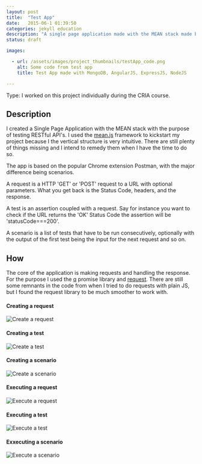 ```yaml
---
layout: post
title:  "Test App"
date:   2015-06-1 01:39:50
categories: jekyll education
description: "A single page application made with the MEAN stack made by only me"
status: draft

images:

  - url: /assets/images/project_thumbnails/testApp_code.png
    alt: Some code from test app
    title: Test App made with MongoDB, AngularJS, ExpressJS, NodeJS

---
```



Type: I worked on this project individually during the CRIA course.

## Description

I created a Single Page Application with the MEAN stack with the purpose of testing RESTful API's. I used the [mean.js](https://github.com/meanjs/mean) framework to kickstart my project because I the vertical structure is very intuitive. There are still plenty of things missing and I intend to remedy them when I have the time to do so.

The app is based on the popular Chrome extension Postman, with the major difference being scenarios. 

A request is a HTTP 'GET' or 'POST' request to a URL with optional parameters. What you get back is the Status Code, headers, and the response. 

A test is an assertion coupled with a request. Say for instance you want to check if the URL returns the 'OK' Status Code the assertion will be 'statusCode===200'.

A scenario is a list of tests that have to be run consecutively, optionally with the output of the first test being the input for the next request and so on. 

## How

The core of the application is making requests and handling the response. For the purpose I used the [q](https://github.com/kriskowal/q) promise library and [request](https://github.com/request/request). There are still some remnants in the code from when I tried to do requests with plain JS, but I found the request library to be much smoother to work with. 

#### Creating a request

![Create a request](/assets/images/testapp/1-testapp_create_new_request.png)

#### Creating a test

![Create a test](/assets/images/testapp/2-testapp_create_new_test.png)

#### Creating a scenario

![Create a scenario](/assets/images/testapp/3-testapp_create_new_scenario.png)

#### Executing a request

![Execute a request](/assets/images/testapp/5-testapp_do_request.png)

#### Executing a test

![Execute a test](/assets/images/testapp/6-testapp_do_test.png)

#### Exxecuting a scenario 

![Execute a scenario](/assets/images/testapp/7-testapp_do_scenario.png)